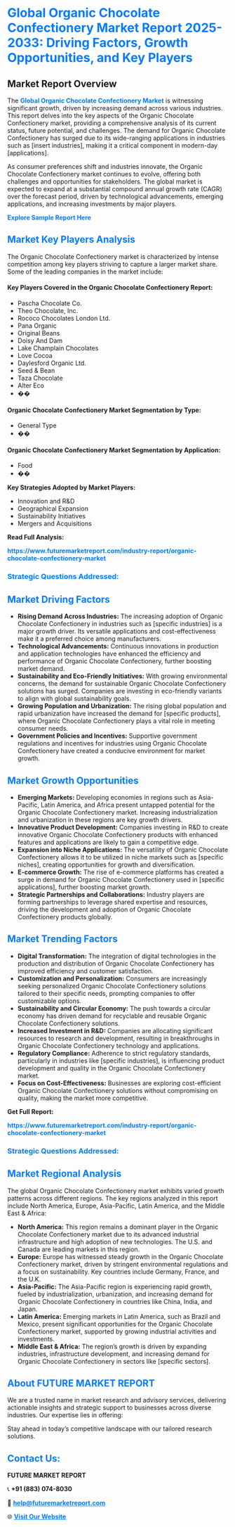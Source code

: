 <h1 style="color: #007BFF;">Global Organic Chocolate Confectionery Market Report 2025-2033: Driving Factors, Growth Opportunities, and Key Players</h1>

<section id="overview">
<h2>Market Report Overview</h2>
<p>The <a href="https://www.futuremarketreport.com/industry-report/organic-chocolate-confectionery-market" style="color: #007BFF; text-decoration: none;"><strong>Global Organic Chocolate Confectionery Market</strong></a> is witnessing significant growth, driven by increasing demand across various industries. This report delves into the key aspects of the Organic Chocolate Confectionery market, providing a comprehensive analysis of its current status, future potential, and challenges. The demand for Organic Chocolate Confectionery has surged due to its wide-ranging applications in industries such as [insert industries], making it a critical component in modern-day [applications].</p>
<p>As consumer preferences shift and industries innovate, the Organic Chocolate Confectionery market continues to evolve, offering both challenges and opportunities for stakeholders. The global market is expected to expand at a substantial compound annual growth rate (CAGR) over the forecast period, driven by technological advancements, emerging applications, and increasing investments by major players.</p>
</section>

<section id="overview">
<p><a href="https://www.futuremarketreport.com/request-sample/reportId=117961" style="color: #007BFF; text-decoration: none;"><strong>Explore Sample Report Here</strong></a></p>
</section>

<section id="key-players">
<h2 style="color: #007BFF;">Market Key Players Analysis</h2>
<p>The Organic Chocolate Confectionery market is characterized by intense competition among key players striving to capture a larger market share. Some of the leading companies in the market include:</p>
<h4>Key Players Covered in the Organic Chocolate Confectionery Report:</h4>
<ul><li>Pascha Chocolate Co.</li><li>Theo Chocolate, Inc.</li><li>Rococo Chocolates London Ltd.</li><li>Pana Organic</li><li>Original Beans</li><li>Doisy And Dam</li><li>Lake Champlain Chocolates</li><li>Love Cocoa</li><li>Daylesford Organic Ltd.</li><li>Seed &amp; Bean</li><li>Taza Chocolate</li><li>Alter Eco</li><li>��</li></ul>
<h4>Organic Chocolate Confectionery Market Segmentation by Type:</h4>
<ul><li>General Type</li><li>��</li></ul>

<h4>Organic Chocolate Confectionery Market Segmentation by Application:</h4>
<ul><li>Food</li><li>��</li></ul>
<p><strong>Key Strategies Adopted by Market Players:</strong></p>
<ul>
<li>Innovation and R&D</li>
<li>Geographical Expansion</li>
<li>Sustainability Initiatives</li>
<li>Mergers and Acquisitions</li>
</ul>
</section>

<section>
<p><strong>Read Full Analysis: </strong></p><a href="https://www.futuremarketreport.com/industry-report/organic-chocolate-confectionery-market" style="color: #007BFF; text-decoration: none;"><strong>https://www.futuremarketreport.com/industry-report/organic-chocolate-confectionery-market</strong></a>
<h3 style="color: #007BFF;">Strategic Questions Addressed:</h3>
</section>

<section id="driving-factors">
<h2 style="color: #007BFF;">Market Driving Factors</h2>
<ul>
<li><strong>Rising Demand Across Industries:</strong> The increasing adoption of Organic Chocolate Confectionery in industries such as [specific industries] is a major growth driver. Its versatile applications and cost-effectiveness make it a preferred choice among manufacturers.</li>
<li><strong>Technological Advancements:</strong> Continuous innovations in production and application technologies have enhanced the efficiency and performance of Organic Chocolate Confectionery, further boosting market demand.</li>
<li><strong>Sustainability and Eco-Friendly Initiatives:</strong> With growing environmental concerns, the demand for sustainable Organic Chocolate Confectionery solutions has surged. Companies are investing in eco-friendly variants to align with global sustainability goals.</li>
<li><strong>Growing Population and Urbanization:</strong> The rising global population and rapid urbanization have increased the demand for [specific products], where Organic Chocolate Confectionery plays a vital role in meeting consumer needs.</li>
<li><strong>Government Policies and Incentives:</strong> Supportive government regulations and incentives for industries using Organic Chocolate Confectionery have created a conducive environment for market growth.</li>
</ul>
</section>

<section id="growth-opportunities">
<h2 style="color: #007BFF;">Market Growth Opportunities</h2>
<ul>
<li><strong>Emerging Markets:</strong> Developing economies in regions such as Asia-Pacific, Latin America, and Africa present untapped potential for the Organic Chocolate Confectionery market. Increasing industrialization and urbanization in these regions are key growth drivers.</li>
<li><strong>Innovative Product Development:</strong> Companies investing in R&D to create innovative Organic Chocolate Confectionery products with enhanced features and applications are likely to gain a competitive edge.</li>
<li><strong>Expansion into Niche Applications:</strong> The versatility of Organic Chocolate Confectionery allows it to be utilized in niche markets such as [specific niches], creating opportunities for growth and diversification.</li>
<li><strong>E-commerce Growth:</strong> The rise of e-commerce platforms has created a surge in demand for Organic Chocolate Confectionery used in [specific applications], further boosting market growth.</li>
<li><strong>Strategic Partnerships and Collaborations:</strong> Industry players are forming partnerships to leverage shared expertise and resources, driving the development and adoption of Organic Chocolate Confectionery products globally.</li>
</ul>
</section>

<section id="trending-factors">
<h2 style="color: #007BFF;">Market Trending Factors</h2>
<ul>
<li><strong>Digital Transformation:</strong> The integration of digital technologies in the production and distribution of Organic Chocolate Confectionery has improved efficiency and customer satisfaction.</li>
<li><strong>Customization and Personalization:</strong> Consumers are increasingly seeking personalized Organic Chocolate Confectionery solutions tailored to their specific needs, prompting companies to offer customizable options.</li>
<li><strong>Sustainability and Circular Economy:</strong> The push towards a circular economy has driven demand for recyclable and reusable Organic Chocolate Confectionery solutions.</li>
<li><strong>Increased Investment in R&D:</strong> Companies are allocating significant resources to research and development, resulting in breakthroughs in Organic Chocolate Confectionery technology and applications.</li>
<li><strong>Regulatory Compliance:</strong> Adherence to strict regulatory standards, particularly in industries like [specific industries], is influencing product development and quality in the Organic Chocolate Confectionery market.</li>
<li><strong>Focus on Cost-Effectiveness:</strong> Businesses are exploring cost-efficient Organic Chocolate Confectionery solutions without compromising on quality, making the market more competitive.</li>
</ul>
</section>

<section>
<p><strong>Get Full Report: </strong></p><a href="https://www.futuremarketreport.com/industry-report/organic-chocolate-confectionery-market" style="color: #007BFF; text-decoration: none;"><strong>https://www.futuremarketreport.com/industry-report/organic-chocolate-confectionery-market</strong></a>
<h3 style="color: #007BFF;">Strategic Questions Addressed:</h3>
</section>


<section id="regional-analysis">
<h2 style="color: #007BFF;">Market Regional Analysis</h2>
<p>The global Organic Chocolate Confectionery market exhibits varied growth patterns across different regions. The key regions analyzed in this report include North America, Europe, Asia-Pacific, Latin America, and the Middle East & Africa:</p>
<ul>
<li><strong>North America:</strong> This region remains a dominant player in the Organic Chocolate Confectionery market due to its advanced industrial infrastructure and high adoption of new technologies. The U.S. and Canada are leading markets in this region.</li>
<li><strong>Europe:</strong> Europe has witnessed steady growth in the Organic Chocolate Confectionery market, driven by stringent environmental regulations and a focus on sustainability. Key countries include Germany, France, and the U.K.</li>
<li><strong>Asia-Pacific:</strong> The Asia-Pacific region is experiencing rapid growth, fueled by industrialization, urbanization, and increasing demand for Organic Chocolate Confectionery in countries like China, India, and Japan.</li>
<li><strong>Latin America:</strong> Emerging markets in Latin America, such as Brazil and Mexico, present significant opportunities for the Organic Chocolate Confectionery market, supported by growing industrial activities and investments.</li>
<li><strong>Middle East & Africa:</strong> The region’s growth is driven by expanding industries, infrastructure development, and increasing demand for Organic Chocolate Confectionery in sectors like [specific sectors].</li>
</ul>
</section>

<footer>
<h2 style="color: #007BFF;">About FUTURE MARKET REPORT</h2>
<p>We are a trusted name in market research and advisory services, delivering actionable insights and strategic support to businesses across diverse industries. Our expertise lies in offering:</p>

<p>Stay ahead in today’s competitive landscape with our tailored research solutions.</p>

<h2 style="color: #007BFF;">Contact Us:</h2>
<p><strong>FUTURE MARKET REPORT</strong></p>
<p>📞 <strong>+91 (883) 074-8030</strong></p>
<p>📧 <strong><a href="mailto:help@futuremarketreport.com" style="color: #007BFF;">help@futuremarketreport.com</a></strong></p>
<p>🌐 <strong><a href="https://www.futuremarketreport.com/" style="color: #007BFF;">Visit Our Website</a></strong></p>
</footer>
